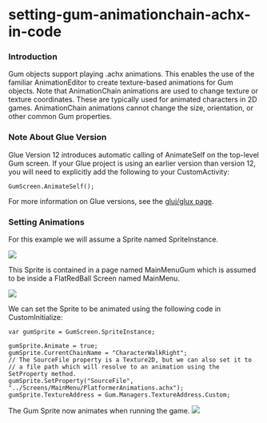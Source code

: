 # setting-gum-animationchain-achx-in-code

### Introduction

Gum objects support playing .achx animations. This enables the use of the familiar AnimationEditor to create texture-based animations for Gum objects. Note that AnimationChain animations are used to change texture or texture coordinates. These are typically used for animated characters in 2D games. AnimationChain animations cannot change the size, orientation, or other common Gum properties.

### Note About Glue Version

Glue Version 12 introduces automatic calling of AnimateSelf on the top-level Gum screen. If your Glue project is using an earlier version than version 12, you will need to explicitly add the following to your CustomActivity:

```
GumScreen.AnimateSelf();
```

For more information on Glue versions, see the [gluj/glux page](../../glue-reference/glujglux.md).

### Setting Animations

For this example we will assume a Sprite named SpriteInstance.

![](../../media/2022-02-img\_621bdf9420500.png)

This Sprite is contained in a page named MainMenuGum which is assumed to be inside a FlatRedBall Screen named MainMenu.

![](../../media/2022-02-img\_621bdfc9e687d.png)

We can set the Sprite to be animated using the following code in CustomInitialize:

```
var gumSprite = GumScreen.SpriteInstance;

gumSprite.Animate = true;
gumSprite.CurrentChainName = "CharacterWalkRight";
// The SourceFile property is a Texture2D, but we can also set it to
// a file path which will resolve to an animation using the SetProperty method.
gumSprite.SetProperty("SourceFile", "../Screens/MainMenu/PlatformerAnimations.achx");
gumSprite.TextureAddress = Gum.Managers.TextureAddress.Custom;
```

The Gum Sprite now animates when running the game. [![](../../media/2022-02-27\_13-39-06.gif)](../../media/2022-02-27\_13-39-06.gif)

